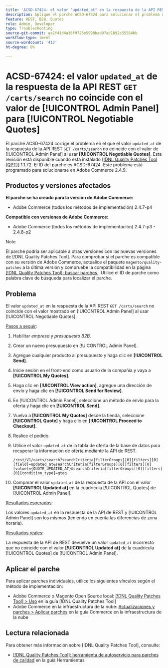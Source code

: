 ```yaml
---
title: 'ACSD-67424: el valor "updated_at" en la respuesta de la API REST "GET /carts/search" no coincide con el valor de [!UICONTROL Admin Panel] para [!UICONTROL Negotiable Quotes]'
description: Aplique el parche ACSD-67424 para solucionar el problema de Adobe Commerce donde el valor "updated_at" de la respuesta de la API REST "GET /carts/search" no coincide con el valor de [!UICONTROL Admin Panel] al utilizar [!UICONTROL Negotiable Quotes].
feature: REST, B2B, Quotes
role: Admin, Developer
type: Troubleshooting
source-git-commit: aa2f41d4a36f9725e5990bab97ad1892c55564bb
workflow-type: tm+mt
source-wordcount: '412'
ht-degree: 0%

---
```



# ACSD-67424: el valor `updated_at` de la respuesta de la API REST `GET /carts/search` no coincide con el valor de [!UICONTROL Admin Panel] para [!UICONTROL Negotiable Quotes]

El parche ACSD-67424 corrige el problema en el que el valor `updated_at` de la respuesta de la API REST `GET /carts/search` no coincide con el valor de [!UICONTROL Admin Panel] al usar **[!UICONTROL Negotiable Quotes]**. Esta revisión está disponible cuando está instalado [[!DNL Quality Patches Tool (QPT)]](/help/tools/quality-patches-tool/quality-patches-tool-to-self-serve-quality-patches.md) 1.1.72. El ID del parche es ACSD-67424. Este problema está programado para solucionarse en Adobe Commerce 2.4.9.

## Productos y versiones afectados

**El parche se ha creado para la versión de Adobe Commerce:**

* Adobe Commerce (todos los métodos de implementación) 2.4.7-p4

**Compatible con versiones de Adobe Commerce:**

* Adobe Commerce (todos los métodos de implementación) 2.4.7-p3 - 2.4.8-p2

>[!NOTE]
>
>El parche podría ser aplicable a otras versiones con las nuevas versiones de [!DNL Quality Patches Tool]. Para comprobar si el parche es compatible con su versión de Adobe Commerce, actualice el paquete `magento/quality-patches` a la última versión y compruebe la compatibilidad en la página [[!DNL Quality Patches Tool]: buscar parches &#x200B;](https://experienceleague.adobe.com/tools/commerce-quality-patches/index.html?lang=es). Utilice el ID de parche como palabra clave de búsqueda para localizar el parche.

## Problema

El valor `updated_at` en la respuesta de la API REST `GET /carts/search` no coincide con el valor mostrado en [!UICONTROL Admin Panel] al usar [!UICONTROL Negotiable Quotes].

<u>Pasos a seguir</u>:

1. Habilitar *empresa* y *presupuesto B2B*.
1. Crear un nuevo presupuesto en [!UICONTROL Admin Panel].
1. Agregue cualquier producto al presupuesto y haga clic en **[!UICONTROL Send]**.
1. Inicie sesión en el front-end como usuario de la compañía y vaya a **[!UICONTROL My Quotes]**.
1. Haga clic en **[!UICONTROL View action]**, agregue una dirección de envío y haga clic en **[!UICONTROL Send for Review]**.
1. En [!UICONTROL Admin Panel], seleccione un método de envío para la oferta y haga clic en **[!UICONTROL Send]**.
1. Vuelva a **[!UICONTROL My Quotes]** desde la tienda, seleccione **[!UICONTROL Quote]** y haga clic en **[!UICONTROL Proceed to Checkout]**.
1. Realice el pedido.
1. Utilice el valor `updated_at` de la tabla de oferta de la base de datos para recuperar la información de oferta mediante la API de REST.

   ```
   /rest/V1/carts/search?searchCriteria[filterGroups][0][filters][0][field]=updated_at&searchCriteria[filterGroups][0][filters][0][value]={QUOTE_UPDATED_AT}&searchCriteria[filterGroups][0][filters][0][condition_type]=gteq
   ```

1. Comparar el valor `updated_at` de la respuesta de la API con el valor **[!UICONTROL Updated at]** en la cuadrícula [!UICONTROL Quotes] de [!UICONTROL Admin Panel].

<u>Resultados esperados</u>:

Los valores `updated_at` en la respuesta de la API de REST y [!UICONTROL Admin Panel] son los mismos (teniendo en cuenta las diferencias de zona horaria).

<u>Resultados reales</u>:

La respuesta de la API de REST devuelve un valor `updated_at` incorrecto que no coincide con el valor **[!UICONTROL Updated at]** de la cuadrícula [!UICONTROL Quotes] de [!UICONTROL Admin Panel].

## Aplicar el parche

Para aplicar parches individuales, utilice los siguientes vínculos según el método de implementación:

* Adobe Commerce o Magento Open Source local: [[!DNL Quality Patches Tool] > Uso](/help/tools/quality-patches-tool/usage.md) en la guía [!DNL Quality Patches Tool]
* Adobe Commerce en la infraestructura de la nube: [Actualizaciones y parches > Aplicar parches](https://experienceleague.adobe.com/docs/commerce-cloud-service/user-guide/develop/upgrade/apply-patches.html?lang=es) en la guía Commerce en la infraestructura de la nube

## Lectura relacionada

Para obtener más información sobre [!DNL Quality Patches Tool], consulte:

* [[!DNL Quality Patches Tool]: herramienta de autoservicio para parches de calidad](/help/tools/quality-patches-tool/quality-patches-tool-to-self-serve-quality-patches.md) en la guía Herramientas
